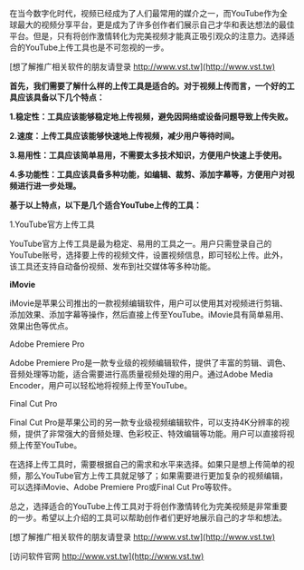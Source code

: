 在当今数字化时代，视频已经成为了人们最常用的媒介之一，而YouTube作为全球最大的视频分享平台，更是成为了许多创作者们展示自己才华和表达想法的最佳平台。但是，只有将创作激情转化为完美视频才能真正吸引观众的注意力。选择适合的YouTube上传工具也是不可忽视的一步。

[想了解推广相关软件的朋友请登录 http://www.vst.tw](http://www.vst.tw)

**首先，我们需要了解什么样的上传工具是适合的。对于视频上传而言，一个好的工具应该具备以下几个特点：**

**1.稳定性：工具应该能够稳定地上传视频，避免因网络或设备问题导致上传失败。**

**2.速度：上传工具应该能够快速地上传视频，减少用户等待时间。**

**3.易用性：工具应该简单易用，不需要太多技术知识，方便用户快速上手使用。**

**4.多功能性：工具应该具备多种功能，如编辑、裁剪、添加字幕等，方便用户对视频进行进一步处理。**

**基于以上特点，以下是几个适合YouTube上传的工具：**

1.YouTube官方上传工具

YouTube官方上传工具是最为稳定、易用的工具之一。用户只需登录自己的YouTube账号，选择要上传的视频文件，设置视频信息，即可轻松上传。此外，该工具还支持自动备份视频、发布到社交媒体等多种功能。

**iMovie**

iMovie是苹果公司推出的一款视频编辑软件，用户可以使用其对视频进行剪辑、添加效果、添加字幕等操作，然后直接上传至YouTube。iMovie具有简单易用、效果出色等优点。

Adobe Premiere Pro

Adobe Premiere Pro是一款专业级的视频编辑软件，提供了丰富的剪辑、调色、音频处理等功能，适合需要进行高质量视频处理的用户。通过Adobe Media Encoder，用户可以轻松地将视频上传至YouTube。

Final Cut Pro

Final Cut Pro是苹果公司的另一款专业级视频编辑软件，可以支持4K分辨率的视频，提供了非常强大的音频处理、色彩校正、特效编辑等功能。用户可以直接将视频上传至YouTube。

在选择上传工具时，需要根据自己的需求和水平来选择。如果只是想上传简单的视频，那么YouTube官方上传工具就足够了；如果需要进行更加复杂的视频编辑，可以选择iMovie、Adobe Premiere Pro或Final Cut Pro等软件。

总之，选择适合的YouTube上传工具对于将创作激情转化为完美视频是非常重要的一步。希望以上介绍的工具可以帮助创作者们更好地展示自己的才华和想法。

[想了解推广相关软件的朋友请登录 http://www.vst.tw](http://www.vst.tw)


[访问软件官网 http://www.vst.tw](http://www.vst.tw)
